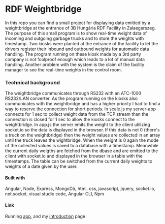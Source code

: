 # RDF Weightbridge

In this repo you can find a small project for displaying data emitted by a weightbridge at the entrance of 3B Hungária RDF Facility in Zalaegerszeg. The purpose of this small program is to show real-time weight data of incoming and outgoing garbage trucks and to store the weights with timestamp.
Two kiosks were planted at the entrance of the facility to let the drivers register their inbound and outbound weights for automatic data handling. The program running on these kiosk made by a 3rd party company is not foolproof enough which leads to a lot of manual data handling. Another problem with the system is the claim of the facility manager to see the real-time weights in the control room.

### Technical background
The weightbridge communicates through RS232 with an ATC-1000 RS232/LAN converter. As the program running on the kiosks also communicates with the weightbridge and has a higher priority I had to find a way to reserve the connection for short periods. In scale.js my server-app connects for 1 sec to collect weight data from the TCP stream than the connection is closed for 1 sec to allow the kiosks connect to the weightbridge.
In app.js the server emits the weight to the client utilizing socket.io so the data is displayed in the browser. If this data is not 0 (there's a truck on the weightbridge) then the weight values are collected in an array until the truck leaves the wightbridge. When the weight is 0 again the mode of the collected values is saved to a database with a timestamp. Meanwhile the current daily weigths are fetched from the dbase and are emitted to the client with socket.io and displayed in the browser in a table with the timestamps.
The table can be switched from the current daily weights to weights of a date given by the user.

#### Built with
Angular, Node, Express, MongoDb, html, css, javascript, jquery, socket.io, net.socket, visual studio code, Angular CLI, Npm

#### Link
Running [app], and my [introduction] page

   [app]: <http://kozpont.zkn.hu>
   [introduction]: <https://www.tothadi.hu>

